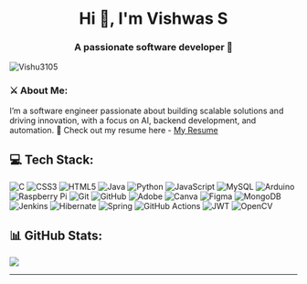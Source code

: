 <h1 align="center">Hi 🙋, I'm Vishwas S</h1>
<h3 align="center">A passionate software developer 🥷</h3>

<p align="left"> <img src="https://komarev.com/ghpvc/?username=Vishu3105&label=Profile%20views&color=0e75b6&style=flat" alt="Vishu3105" /> </p>

<h3 align="left">⚔️ About Me:</h3>

I’m a software engineer passionate about building scalable solutions and driving innovation, with a focus on AI, backend development, and automation. 📑 Check out my resume here - [My Resume](https://drive.google.com/file/d/1RtWpBRpzSk_-0KXM0X_7kW4sXQr-WRgR/view?usp=drive_link)

## 💻 Tech Stack:
![C](https://img.shields.io/badge/c-%2300599C.svg?style=flat&logo=c&logoColor=white) ![CSS3](https://img.shields.io/badge/css3-%231572B6.svg?style=flat&logo=css3&logoColor=white) ![HTML5](https://img.shields.io/badge/html5-%23E34F26.svg?style=flat&logo=html5&logoColor=white) ![Java](https://img.shields.io/badge/java-%23ED8B00.svg?style=flat&logo=openjdk&logoColor=white) ![Python](https://img.shields.io/badge/python-3670A0?style=flat&logo=python&logoColor=ffdd54) ![JavaScript](https://img.shields.io/badge/javascript-%23323330.svg?style=flat&logo=javascript&logoColor=%23F7DF1E) ![MySQL](https://img.shields.io/badge/mysql-4479A1.svg?style=flat&logo=mysql&logoColor=white) ![Arduino](https://img.shields.io/badge/-Arduino-00979D?style=flat&logo=Arduino&logoColor=white) ![Raspberry Pi](https://img.shields.io/badge/-Raspberry_Pi-C51A4A?style=flat&logo=Raspberry-Pi) ![Git](https://img.shields.io/badge/git-%23F05033.svg?style=flat&logo=git&logoColor=white) ![GitHub](https://img.shields.io/badge/github-%23121011.svg?style=flat&logo=github&logoColor=white) ![Adobe](https://img.shields.io/badge/adobe-%23FF0000.svg?style=flat&logo=adobe&logoColor=white) ![Canva](https://img.shields.io/badge/Canva-%2300C4CC.svg?style=flat&logo=Canva&logoColor=white) ![Figma](https://img.shields.io/badge/figma-%23F24E1E.svg?style=flat&logo=figma&logoColor=white) ![MongoDB](https://img.shields.io/badge/MongoDB-%234ea94b.svg?style=flat&logo=mongodb&logoColor=white) ![Jenkins](https://img.shields.io/badge/jenkins-%232C5263.svg?style=flat&logo=jenkins&logoColor=white) ![Hibernate](https://img.shields.io/badge/Hibernate-59666C?style=flat&logo=Hibernate&logoColor=white) ![Spring](https://img.shields.io/badge/spring-%236DB33F.svg?style=flat&logo=spring&logoColor=white) ![GitHub Actions](https://img.shields.io/badge/github%20actions-%232671E5.svg?style=flat&logo=githubactions&logoColor=white) ![JWT](https://img.shields.io/badge/JWT-black?style=flat&logo=JSON%20web%20tokens) ![OpenCV](https://img.shields.io/badge/opencv-%23white.svg?style=flat&logo=opencv&logoColor=white)
## 📊 GitHub Stats:
<!--![](https://github-readme-stats.vercel.app/api?username=Vishu3105&theme=ambient_gradient&hide_border=true&include_all_commits=true&count_private=true)<br/>-->
![](https://nirzak-streak-stats.vercel.app/?user=Vishu3105&theme=ambient_gradient&hide_border=true)<br/>
<!--![](https://github-readme-stats.vercel.app/api/top-langs/?username=Vishu3105&theme=ambient_gradient&hide_border=true&include_all_commits=true&count_private=true&layout=compact)-->

---
